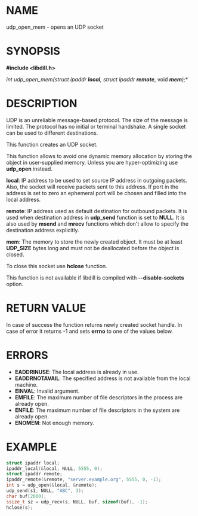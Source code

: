 # NAME

udp_open_mem - opens an UDP socket

# SYNOPSIS

**#include &lt;libdill.h>**

**int udp_open_mem(struct ipaddr* **_local_**, struct ipaddr* **_remote_**, void ***_mem_**);**

# DESCRIPTION

UDP is an unreliable message-based protocol. The size of the message is limited. The protocol has no initial or terminal handshake. A single socket can be used to different destinations.

This function creates an UDP socket.

This function allows to avoid one dynamic memory allocation by storing the object in user-supplied memory. Unless you are hyper-optimizing use **udp_open** instead.

**local**: IP  address to be used to set source IP address in outgoing packets. Also, the socket will receive packets sent to this address. If port in the address is set to zero an ephemeral port will be chosen and filled into the local address.

**remote**: IP address used as default destination for outbound packets. It is used when destination address in **udp_send** function is set to **NULL**. It is also used by **msend** and **mrecv** functions which don't allow to specify the destination address explicitly.

**mem**: The memory to store the newly created object. It must be at least **UDP_SIZE** bytes long and must not be deallocated before the object is closed.


To close this socket use **hclose** function.

This function is not available if libdill is compiled with **--disable-sockets** option.

# RETURN VALUE

In case of success the function returns newly created socket handle. In case of error it returns -1 and sets **errno** to one of the values below.

# ERRORS

* **EADDRINUSE**: The local address is already in use.
* **EADDRNOTAVAIL**: The specified address is not available from the local machine.
* **EINVAL**: Invalid argument.
* **EMFILE**: The maximum number of file descriptors in the process are already open.
* **ENFILE**: The maximum number of file descriptors in the system are already open.
* **ENOMEM**: Not enough memory.

# EXAMPLE

```c
struct ipaddr local;
ipaddr_local(&local, NULL, 5555, 0);
struct ipaddr remote;
ipaddr_remote(&remote, "server.example.org", 5555, 0, -1);
int s = udp_open(&local, &remote);
udp_send(s1, NULL, "ABC", 3);
char buf[2000];
ssize_t sz = udp_recv(s, NULL, buf, sizeof(buf), -1);
hclose(s);
```
